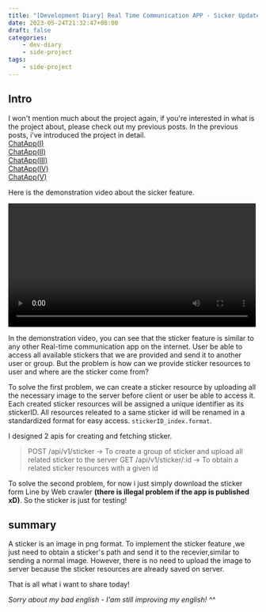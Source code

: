 ```yaml
---
title: "[Development Diary] Real Time Communication APP - Sicker Updated(I)"
date: 2023-05-24T21:32:47+08:00
draft: false
categories:
    - dev-diary
    - side-project
tags: 
    - side-project  
---
```


## Intro
I won't mention much about the project again, if you're interested in what is the project about, please check out my previous posts. In the previous posts, i've introduced the project in detail.  
[ChatApp(I)](/post/chat-app-init/)  
[ChatApp(II)](/post/chat-app-demo/)  
[ChatApp(III)](/post/chat-app-update/)  
[ChatApp(IV)](/post/chat-app-final/)  
[ChatApp(V)](/post/chat-app-voice-chat/)  

Here is the demonstration video about the sicker feature. 

<video src="/videos/chat-app/sticker-demo.mp4" controls="controls" width="500"></video> 

In the demonstration video, you can see that the sticker feature is similar to any other Real-time communication app on the internet. User be able to access all available stickers that we are provided and send it to another user or group. But the problem is how can we provide sticker resources to user and where are the sticker come from?

To solve the first problem, we can create a sticker resource by uploading all the necessary image to the server before client or user be able to access it. Each created sticker resources will be assigned a unique identifier as its stickerID. All resources releated to a same sticker id will be renamed in a standardized format for easy access. `stickerID_index.format`.

I designed 2 apis for creating and fetching sticker.  
> POST /api/v1/sticker  -> To create a group of sticker and upload all related sticker to the server
> GET /api/v1/sticker/:id -> To obtain a related sticker resources with a given id

To solve the second problem, for now i just simply download the sticker form Line by Web crawler **(there is illegal problem if the app is published xD)**. So the sticker is just for testing!

## summary
A sticker is an image in png format. To implement the sticker feature ,we just need to obtain a sticker's path and send it to the recevier,similar to sending a normal image. However, there is no need to upload the image to server because the sticker resources are already saved on server.

That is all what i want to share today!

*Sorry about my bad english - I'am still improving my english! ^^*


